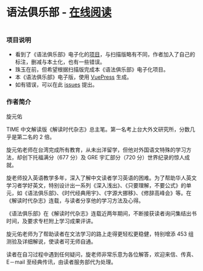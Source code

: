 # 语法俱乐部 - [在线阅读](https://llwslc.github.io/grammar-club)

<div align="center">
  <a href="https://llwslc.github.io/grammar-club">
    <img src="docs/.vuepress/public/cover.png" alt="">
  </a>
 </div>

### 项目说明

- 看到了《语法俱乐部》电子化的[项目](https://zhusandiao.gitbook.io/grammar-club/)，与扫描版略有不同，作者加入了自己的标注，删减与本土化，也有一些错误。
- 珠玉在前，但希望根据扫描版完成本《语法俱乐部》电子化项目。
- 本《语法俱乐部》电子版，使用 [VuePress](https://vuepress.vuejs.org/zh/) 生成。
- 如有错误，可以在此 [issues](https://github.com/llwslc/grammar-club/issues) 提出。

### 作者简介

旋元佑

TIME 中文解读版《解读时代杂志》总主笔。第一名考上台大外文研究所，分数几乎是第二名的 2 倍。

旋元佑老师在台湾完成所有教育，从未出洋留学，但他对外国语文特殊的学习方法，却创下托福满分（677 分）及 GRE 宇汇部分（720 分）世界纪录的惊人成就。

旋老师投入英语教学多年，深入了解中文读者学习英语的困难。为了帮助华人英文学习者学好英文，特别设计出一系列《深入浅出》、《只要理解，不要公式》的单元，如《语法俱乐部》、《时代经典用宇》、《字源大挪移》、《修辞高峰会》等。在《解读时代杂志》连载，与读者分享他的学习方法及心得。

《语法俱乐部》在《解读时代杂志》连载近两年期间，不断接获读者询问集结出书时间，及要求专栏附上学习成果评讲。

旋元佑老师为了帮助读者在文法学习的路上走得更轻松更稳健，特别增添 453 组测验及详细解说，使读者可无师自通。

读者在自习过程中遇到任何疑问，旋老师非常乐意为各位解答，欢迎来信、传真、E－mail 至经典传讯，由读者服务部代为处理。
